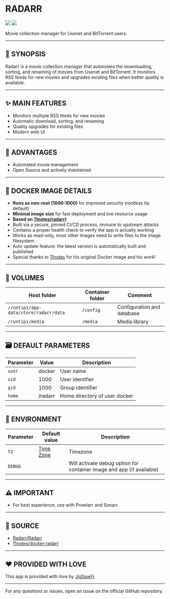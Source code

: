 # RADARR

[<img src="https://img.shields.io/badge/github-source-blue?logo=github&color=040308">](https://github.com/Radarr/Radarr) [<img src="https://img.shields.io/github/issues/Radarr/Radarr?color=7842f5">](https://github.com/Radarr/Radarr/issues)

Movie collection manager for Usenet and BitTorrent users.

---

## 📖 SYNOPSIS
Radarr is a movie collection manager that automates the downloading, sorting, and renaming of movies from Usenet and BitTorrent. It monitors RSS feeds for new movies and upgrades existing files when better quality is available.

---

## ✨ MAIN FEATURES
- Monitors multiple RSS feeds for new movies
- Automatic download, sorting, and renaming
- Quality upgrades for existing files
- Modern web UI

---

## 🌟 ADVANTAGES
- Automated movie management
- Open Source and actively maintained

---

## 🐳 DOCKER IMAGE DETAILS
- **Runs as non-root (1000:1000)** for improved security (rootless by default)
- **Minimal image size** for fast deployment and low resource usage
- **Based on [11notes/radarr](https://github.com/11notes/docker-radarr))**
- Built via a secure, pinned CI/CD process, immune to upstream attacks
- Contains a proper health check to verify the app is actually working
- Works as read-only, most other images need to write files to the image filesystem
- Auto update feature: the latest version is automatically built and published
- Special thanks to [11notes](https://github.com/11notes) for his original Docker image and his work!

---

## 📁 VOLUMES
| Host folder | Container folder | Comment |
| ----------- | ---------------- | ------- |
| `/runtipi/app-data/store/radarr/data` | `/config` | Configuration and database |
| `/runtipi/media` | `/media` | Media library |

---

## 🗃️ DEFAULT PARAMETERS
| Parameter | Value | Description |
| --- | --- | --- |
| `user` | docker | User name |
| `uid` | 1000 | User identifier |
| `gid` | 1000 | Group identifier |
| `home` | /radarr | Home directory of user docker |

---

## 📝 ENVIRONMENT
| Parameter | Default value | Description |
| --- | --- | --- |
| `TZ` | [Time Zone](https://en.wikipedia.org/wiki/List_of_tz_database_time_zones) | Timezone |
| `DEBUG` |  | Will activate debug option for container image and app (if available) |

---

## ⚠️ IMPORTANT
- For best experience, use with Prowlarr and Sonarr.

---

## 💾 SOURCE
* [Radarr/Radarr](https://github.com/Radarr/Radarr)
* [11notes/docker-radarr](https://github.com/11notes/docker-radarr)

---

## ❤️ PROVIDED WITH LOVE
This app is provided with love by [JigSawFr](https://github.com/JigSawFr).

---

For any questions or issues, open an issue on the official GitHub repository.
